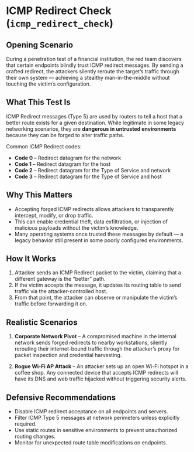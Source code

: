 # ICMP Redirect Check (`icmp_redirect_check`)

## Opening Scenario

During a penetration test of a financial institution, the red team discovers that certain endpoints blindly trust ICMP redirect messages. By sending a crafted redirect, the attackers silently reroute the target’s traffic through their own system — achieving a stealthy man-in-the-middle without touching the victim’s configuration.

## What This Test Is

ICMP Redirect messages (Type 5) are used by routers to tell a host that a better route exists for a given destination.
While legitimate in some legacy networking scenarios, they are **dangerous in untrusted environments** because they can be forged to alter traffic paths.

Common ICMP Redirect codes:

* **Code 0** – Redirect datagram for the network
* **Code 1** – Redirect datagram for the host
* **Code 2** – Redirect datagram for the Type of Service and network
* **Code 3** – Redirect datagram for the Type of Service and host

## Why This Matters

* Accepting forged ICMP redirects allows attackers to transparently intercept, modify, or drop traffic.
* This can enable credential theft, data exfiltration, or injection of malicious payloads without the victim’s knowledge.
* Many operating systems once trusted these messages by default — a legacy behavior still present in some poorly configured environments.

## How It Works

1. Attacker sends an ICMP Redirect packet to the victim, claiming that a different gateway is the “better” path.
2. If the victim accepts the message, it updates its routing table to send traffic via the attacker-controlled host.
3. From that point, the attacker can observe or manipulate the victim’s traffic before forwarding it on.

## Realistic Scenarios

1. **Corporate Network Pivot** – A compromised machine in the internal network sends forged redirects to nearby workstations, silently rerouting their internet-bound traffic through the attacker’s proxy for packet inspection and credential harvesting.

2. **Rogue Wi-Fi AP Attack** – An attacker sets up an open Wi-Fi hotspot in a coffee shop. Any connected device that accepts ICMP redirects will have its DNS and web traffic hijacked without triggering security alerts.

## Defensive Recommendations

* Disable ICMP redirect acceptance on all endpoints and servers.
* Filter ICMP Type 5 messages at network perimeters unless explicitly required.
* Use static routes in sensitive environments to prevent unauthorized routing changes.
* Monitor for unexpected route table modifications on endpoints.
